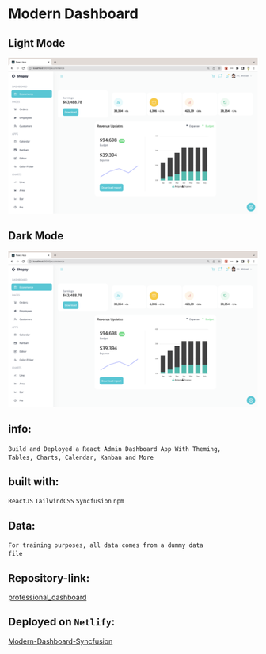 # Modern Dashboard

## Light Mode
![Screenshot Ecommerce_Light](src/data/modern-dashboard-light.png "Ecommerce Light")

## Dark Mode
![Screenshot Ecommerce_Dark](src/data/modern-dashboard-light.png "Ecommerce Dark")

## info:
<code>Build and Deployed a React Admin Dashboard App With Theming, Tables, Charts, Calendar, Kanban and More</code>

## built with:
<code>ReactJS</code>
<code>TailwindCSS</code>
<code>Syncfusion</code>
<code>npm</code>

## Data:
<code>For training purposes, all data comes from a dummy data file</code>

## Repository-link:
[professional_dashboard]([https://github.com/Borkkris/simple-js-app](https://github.com/Borkkris/professional_Dashboard))

## Deployed on <code>Netlify</code>:
[Modern-Dashboard-Syncfusion](https://modern-dashboard-syncfusion.netlify.app)
